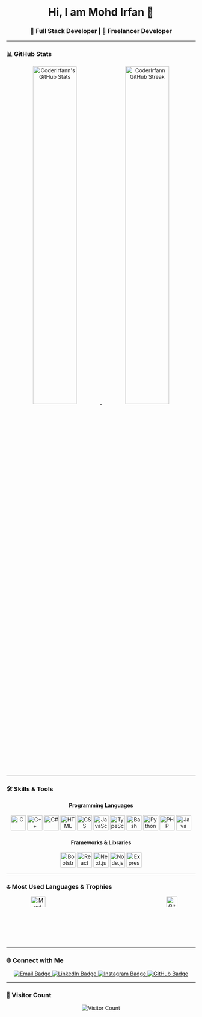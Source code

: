 <h1 align="center">Hi, I am Mohd Irfan 👋</h1>
<h3 align="center">🚀 Full Stack Developer | 🌟 Freelancer Developer</h3>

---

### 📊 GitHub Stats

<div align="center">
  <a href="https://github-readme-stats.vercel.app/api?username=CoderIrfan00&include_all_commits=true&show_icons=true&theme=github_dark&hide_border=true">
    <img src="https://github-readme-stats.vercel.app/api?username=CoderIrfan00&include_all_commits=true&show_icons=true&theme=github_dark&hide_border=true" alt="CoderIrfann's GitHub Stats" width="48%" />
  </a>
  <a href="https://github-readme-streak-stats.herokuapp.com/?user=CoderIrfan00&theme=github_dark&hide_border=true">
    <img src="https://github-readme-streak-stats.herokuapp.com/?user=CoderIrfan00&theme=github_dark&hide_border=true" alt="CoderIrfann GitHub Streak" width="48%" />
  </a>
</div>

---

### 🛠️ Skills & Tools

<div align="center">
  <h4>Programming Languages</h4>
  <img src="https://upload.wikimedia.org/wikipedia/commons/1/19/C_Logo.png" alt="C" height="40" />
  <img src="https://upload.wikimedia.org/wikipedia/commons/1/18/ISO_C%2B%2B_Logo.svg" alt="C++" height="40" />
  <img src="https://upload.wikimedia.org/wikipedia/commons/0/0d/C_Sharp_wordmark.svg" alt="C#" height="40" />
  <img src="https://upload.wikimedia.org/wikipedia/commons/6/61/HTML5_logo_and_wordmark.svg" alt="HTML" height="40" />
  <img src="https://upload.wikimedia.org/wikipedia/commons/d/d5/CSS3_logo_and_wordmark.svg" alt="CSS" height="40" />
  <img src="https://upload.wikimedia.org/wikipedia/commons/9/99/Unofficial_JavaScript_logo_2.svg" alt="JavaScript" height="40" />
  <img src="https://upload.wikimedia.org/wikipedia/commons/4/4c/Typescript_logo_2020.svg" alt="TypeScript" height="40" />
  <img src="https://upload.wikimedia.org/wikipedia/commons/8/82/Gnu-bash-logo.svg" alt="Bash" height="40" />
  <img src="https://upload.wikimedia.org/wikipedia/commons/c/c3/Python-logo-notext.svg" alt="Python" height="40" />
  <img src="https://upload.wikimedia.org/wikipedia/commons/2/27/PHP-logo.svg" alt="PHP" height="40" />
  <img src="https://cdn.worldvectorlogo.com/logos/java-4.svg" alt="Java" height="40" />
</div>

<div align="center">
  <h4>Frameworks & Libraries</h4>
  <img src="https://profilinator.rishav.dev/skills-assets/bootstrap-plain.svg" alt="Bootstrap" height="40" />
  <img src="https://profilinator.rishav.dev/skills-assets/react-original-wordmark.svg" alt="React" height="40" />
  <img src="https://soshace.com/wp-content/uploads/2019/10/Getting-Started-with-NextJS.jpg" alt="Next.js" height="40" />
  <img src="https://profilinator.rishav.dev/skills-assets/nodejs-original-wordmark.svg" alt="Node.js" height="40" />
  <img src="https://miro.medium.com/v2/resize:fit:1400/1*XP-mZOrIqX7OsFInN2ngRQ.png" alt="Express.js" height="40" />
</div>

---

### 🔝 Most Used Languages & Trophies

<div align="center" style="display: flex; justify-content: space-between;">
  <a href="https://github-readme-stats.vercel.app/api/top-langs/?username=CoderIrfan00&theme=github_dark&hide_border=true&hide=Jupyter%20Notebook,css,html,scss&layout=compact"> 
    <img src="https://github-readme-stats.vercel.app/api/top-langs/?username=CoderIrfan00&theme=github_dark&hide_border=true&hide=Jupyter%20Notebook,css,html,scss&layout=compact" alt="Most Used Languages" width="48%" />
  </a>
  <a href="https://github-profile-trophy.vercel.app/?username=CoderIrfan00&row=3&column=4&no-bg=true">
    <img src="https://github-profile-trophy.vercel.app/?username=CoderIrfan00&row=3&column=4&no-bg=true" alt="GitHub Trophies" width="48%" />
  </a>
</div>

---

### 🌐 Connect with Me

<div align="center">
  <a href="mailto:mohdirfan70097@gmail.com">
    <img src="https://img.shields.io/badge/Email-D14836?style=for-the-badge&logo=gmail&logoColor=white" alt="Email Badge" />
  </a>
  <a href="https://www.linkedin.com/feed/">
    <img src="https://img.shields.io/badge/LinkedIn-0A66C2?style=for-the-badge&logo=linkedin&logoColor=white" alt="LinkedIn Badge" />
  </a>
  <a href="https://www.instagram.com/code_with_irfan01/">
    <img src="https://img.shields.io/badge/Instagram-E4405F?style=for-the-badge&logo=instagram&logoColor=white" alt="Instagram Badge" />
  </a>
  <a href="https://github.com/CoderIrfan00">
    <img src="https://img.shields.io/badge/GitHub-181717?style=for-the-badge&logo=github&logoColor=white" alt="GitHub Badge" />
  </a>
</div>

---

### 👥 Visitor Count

<div align="center">
  <img src="https://profile-counter.glitch.me/CoderIrfan00/count.svg" alt="Visitor Count" />
</div>
